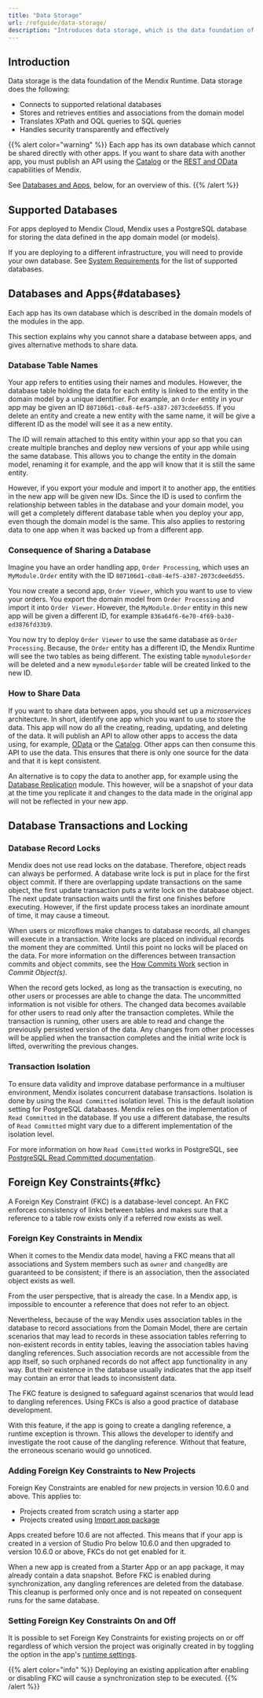 ```yaml
---
title: "Data Storage"
url: /refguide/data-storage/
description: "Introduces data storage, which is the data foundation of the Mendix Runtime."
---
```


## Introduction

Data storage is the data foundation of the Mendix Runtime. Data storage does the following:

* Connects to supported relational databases
* Stores and retrieves entities and associations from the domain model
* Translates XPath and OQL queries to SQL queries
* Handles security transparently and effectively

{{% alert color="warning" %}}
Each app has its own database which cannot be shared directly with other apps. If you want to share data with another app, you must publish an API using the [Catalog](/data-hub/share-data/) or the [REST and OData](/refguide/integration/) capabilities of Mendix.

See [Databases and Apps](#databases), below, for an overview of this.
{{% /alert %}}

## Supported Databases

For apps deployed to Mendix Cloud, Mendix uses a PostgreSQL database for storing the data defined in the app domain model (or models).

If you are deploying to a different infrastructure, you will need to provide your own database.
See [System Requirements](/refguide/system-requirements/#databases) for the list of supported databases.

## Databases and Apps{#databases}

Each app has its own database which is described in the domain models of the modules in the app.

This section explains why you cannot share a database between apps, and gives alternative methods to share data.

### Database Table Names

Your app refers to entities using their names and modules. However, the database table holding the data for each entity is linked to the entity in the domain model by a unique identifier. For example, an `Order` entity in your app may be given an ID `807106d1-c0a8-4ef5-a387-2073cdee6d55`. If you delete an entity and create a new entity with the same name, it will be give a different ID as the model will see it as a new entity.

The ID will remain attached to this entity within your app so that you can create multiple branches and deploy new versions of your app while using the same database. This allows you to change the entity in the domain model, renaming it for example, and the app will know that it is still the same entity.

However, if you export your module and import it to another app, the entities in the new app will be given new IDs. Since the ID is used to confirm the relationship between tables in the database and your domain model, you will get a completely different database table when you deploy your app, even though the domain model is the same. This also applies to restoring data to one app when it was backed up from a different app.

### Consequence of Sharing a Database

Imagine you have an order handling app, `Order Processing`, which uses an `MyModule.Order` entity with the ID `807106d1-c0a8-4ef5-a387-2073cdee6d55`.

You now create a second app, `Order Viewer`, which you want to use to view your orders. You export the domain model from `Order Processing` and import it into `Order Viewer`. However, the `MyModule.Order` entity in this new app will be given a different ID, for example `836a64f6-6e70-4f69-ba30-ed3876fd33b9`.

You now try to deploy `Order Viewer` to use the same database as `Order Processing`. Because, the `Order` entity has a different ID, the Mendix Runtime will see the two tables as being different. The existing table `mymodule$order` will be deleted and a new `mymodule$order` table will be created linked to the new ID.

### How to Share Data

If you want to share data between apps, you should set up a *microservices* architecture. In short, identify one app which you want to use to store the data. This app will now do all the creating, reading, updating, and deleting of the data. It will publish an API to allow other apps to access the data using, for example, [OData](/refguide/published-odata-services/) or the [Catalog](/data-hub/share-data/). Other apps can then consume this API to use the data. This ensures that there is only one source for the data and that it is kept consistent.

An alternative is to copy the data to another app, for example using the [Database Replication](/appstore/modules/database-replication/) module. This however, will be a snapshot of your data at the time you replicate it and changes to the data made in the original app will not be reflected in your new app.

## Database Transactions and Locking

### Database Record Locks

Mendix does not use read locks on the database. Therefore, object reads can always be performed. A database write lock is put in place for the first object commit. If there are overlapping update transactions on the same object, the first update transaction puts a write lock on the database object. The next update transaction waits until the first one finishes before executing. However, if the first update process takes an inordinate amount of time, it may cause a timeout.

When users or microflows make changes to database records, all changes will execute in a transaction. Write locks are placed on individual records the moment they are committed. Until this point no locks will be placed on the data. For more information on the differences between transaction commits and object commits, see the [How Commits Work](/refguide/committing-objects/#how-commits-work) section in *Commit Object(s)*.

When the record gets locked, as long as the transaction is executing, no other users or processes are able to change the data. The uncommitted information is not visible for others. The changed data becomes available for other users to read only after the transaction completes. While the transaction is running, other users are able to read and change the previously persisted version of the data. Any changes from other processes will be applied when the transaction completes and the initial write lock is lifted, overwriting the previous changes.

### Transaction Isolation

To ensure data validity and improve database performance in a multiuser environment, Mendix isolates concurrent database transactions. Isolation is done by using the `Read Committed` isolation level. This is the default isolation setting for PostgreSQL databases. Mendix relies on the implementation of `Read Committed` in the database. If you use a different database, the results of `Read Committed` might vary due to a different implementation of the isolation level.

For more information on how `Read Committed` works in PostgreSQL, see [PostgreSQL Read Committed documentation](https://www.postgresql.org/docs/12/transaction-iso.html#XACT-READ-COMMITTED).

## Foreign Key Constraints{#fkc}

A Foreign Key Constraint (FKC) is a database-level concept. An FKC enforces consistency of links between tables and makes sure that a reference to a table row exists only if a referred row exists as well.

### Foreign Key Constraints in Mendix

When it comes to the Mendix data model, having a FKC means that all associations and System members such as `owner` and `changedBy` are guaranteed to be consistent; if there is an association, then the associated object exists as well.

From the user perspective, that is already the case. In a Mendix app, is impossible to encounter a reference that does not refer to an object.

Nevertheless, because of the way Mendix uses association tables in the database to record associations from the Domain Model, there are certain scenarios that may lead to records in these association tables referring to non-existent records in entity tables, leaving the association tables having dangling references. Such association records are not accessible from the app itself, so such orphaned records do not affect app functionality in any way. But their existence in the database usually indicates that the app itself may contain an error that leads to inconsistent data.

The FKC feature is designed to safeguard against scenarios that would lead to dangling references. Using FKCs is also a good practice of database development.

With this feature, if the app is going to create a dangling reference, a runtime exception is thrown. This allows the developer to identify and investigate the root cause of the dangling reference. Without that feature, the erroneous scenario would go unnoticed.

### Adding Foreign Key Constraints to New Projects

Foreign Key Constraints are enabled for new projects in version 10.6.0 and above. This applies to:

* Projects created from scratch using a starter app
* Projects created using [Import app package](/refguide/import-app-package-dialog/)

Apps created before 10.6 are not affected. This means that if your app is created in a version of Studio Pro below 10.6.0 and then upgraded to version 10.6.0 or above, FKCs do not get enabled for it.

When a new app is created from a Starter App or an app package, it may already contain a data snapshot. Before FKC is enabled during synchronization, any dangling references are deleted from the database. This cleanup is performed only once and is not repeated on consequent runs for the same database.

### Setting Foreign Key Constraints On and Off

It is possible to set Foreign Key Constraints for existing projects on or off regardless of which version the project was originally created in by toggling the option in the app's [runtime settings](/refguide/app-settings/#database-fkc).

{{% alert color="info" %}}
Deploying an existing application after enabling or disabling FKC will cause a synchronization step to be executed.
{{% /alert %}}
